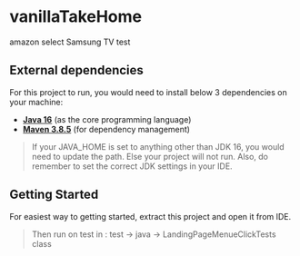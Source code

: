 # vanillaTakeHome
amazon select Samsung TV test

## External dependencies

For this project to run, you would need to install below 3 dependencies on your machine:

- **[Java 16](https://openjdk.java.net/projects/jdk/16/)** (as the core programming language)
- **[Maven 3.8.5](https://maven.apache.org/download.cgi)** (for dependency management)

> If your JAVA_HOME is set to anything other than JDK 16, you would need to update the path. Else your project
> will not run. Also, do remember to set the correct JDK settings in your IDE.

## Getting Started

For easiest way to getting started, extract this project and open it from IDE.
> Then run on test in : test -> java -> LandingPageMenueClickTests class   
